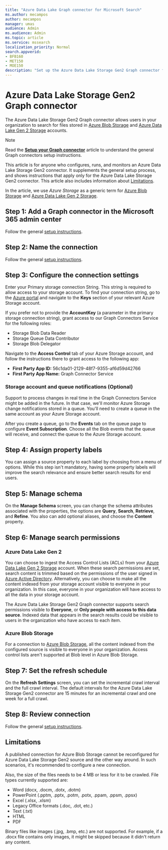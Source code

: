 ```yaml
---
title: "Azure Data Lake Graph connector for Microsoft Search"
ms.author: mecampos
author: mecampos
manager: umas
audience: Admin
ms.audience: Admin
ms.topic: article
ms.service: mssearch
localization_priority: Normal
search.appverid:
- BFB160
- MET150
- MOE150
description: "Set up the Azure Data Lake Storage Gen2 Graph connector for Microsoft Search"
---
```

<!---Previous ms.author: monaray --->

# Azure Data Lake Storage Gen2 Graph connector

The Azure Data Lake Storage Gen2 Graph connector allows users in your organization to search for files stored in [Azure Blob Storage](/azure/storage/blobs/storage-blobs-introduction) and [Azure Data Lake Gen 2 Storage](/azure/storage/blobs/data-lake-storage-introduction) accounts.

> [!NOTE]
> Read the [**Setup your Graph connector**](configure-connector.md) article to understand the general Graph connectors setup instructions.

This article is for anyone who configures, runs, and monitors an Azure Data Lake Storage Gen2 connector. It supplements the general setup process, and shows instructions that apply only for the Azure Data Lake Storage Gen2 connector. This article also includes information about [Limitations](#limitations).

In the article, we use *Azure Storage* as a generic term for [Azure Blob Storage](/azure/storage/blobs/storage-blobs-introduction) and [Azure Data Lake Gen 2 Storage](/azure/storage/blobs/data-lake-storage-introduction).

## Step 1: Add a Graph connector in the Microsoft 365 admin center

Follow the general [setup instructions](./configure-connector.md).
<!---If the above phrase does not apply, delete it and insert specific details for your data source that are different from general setup instructions.-->

## Step 2: Name the connection

Follow the general [setup instructions](./configure-connector.md).
<!---If the above phrase does not apply, delete it and insert specific details for your data source that are different from general setup instructions.-->

## Step 3: Configure the connection settings

Enter your Primary storage connection String. This string is required to allow access to your storage account. To find your connection string, go to the [Azure portal](https://ms.portal.azure.com/#home) and navigate to the **Keys** section of your relevant Azure Storage account.

If you prefer not to provide the **AccountKey** (a parameter in the primary storage connection string), grant access to our Graph Connectors Service for the following roles:

* Storage Blob Data Reader
* Storage Queue Data Contributor
* Storage Blob Delegator

Navigate to the **Access Control** tab of your Azure Storage account, and follow the instructions there to grant access to the following app:

* **First Party App ID:** 56c1da01-2129-48f7-9355-af6d59d42766
* **First Party App Name:** Graph Connector Service

### Storage account and queue notifications (Optional)

Support to process changes in real time in the Graph Connectors Service might be added in the future. In that case, we'll monitor Azure Storage change notifications stored in a queue. You'll need to create a queue in the same account as your Azure Storage account.

After you create a queue, go to the **Events** tab on the queue page to configure **Event Subscription**. Choose all the Blob events that the queue will receive, and connect the queue to the Azure Storage account.

## Step 4: Assign property labels

You can assign a source property to each label by choosing from a menu of options. While this step isn't mandatory, having some property labels will improve the search relevance and ensure better search results for end users.

## Step 5: Manage schema

On the **Manage Schema** screen, you can change the schema attributes associated with the properties, the options are **Query**, **Search**, **Retrieve**, and **Refine**. You also can add optional aliases, and choose the **Content** property.

## Step 6: Manage search permissions

### Azure Data Lake Gen 2

You can choose to ingest the Access Control Lists (ACLs) from your [Azure Data Lake Gen 2 Storage](/azure/storage/blobs/data-lake-storage-introduction) account. When these search permissions are set, search content is trimmed based on the permissions of the user signed in [Azure Active Directory](/azure/active-directory/). Alternatively, you can choose to make all the content indexed from your storage account visible to everyone in your organization. In this case, everyone in your organization will have access to all the data in your storage account.

The Azure Data Lake Storage Gen2 Graph connector supports search permissions visible to **Everyone**, or **Only people with access to this data source**. Indexed data that appears in the search results could be visible to users in the organization who have access to each item.

### Azure Blob Storage

For a connection to [Azure Blob Storage](/azure/storage/blobs/storage-blobs-introduction), all the content indexed from the configured source is visible to everyone in your organization. Access control lists aren't supported at Blob level in Azure Blob Storage.

## Step 7: Set the refresh schedule

On the **Refresh Settings** screen, you can set the incremental crawl interval and the full crawl interval. The default intervals for the Azure Data Lake Storage Gen2 connector are 15 minutes for an incremental crawl and one week for a full crawl.

## Step 8: Review connection

Follow the general [setup instructions](./configure-connector.md).
<!---If the above phrase does not apply, delete it and insert specific details for your data source that are different from general setup instructions.-->

<!---## Troubleshooting-->
<!---Insert troubleshooting recommendations for this data source-->

## Limitations

A published connection for Azure Blob Storage cannot be reconfigured for Azure Data Lake Storage Gen2 source and the other way around. In such scenarios, it's recommended to configure a new connection.

Also, the size of the files needs to be 4 MB or less for it to be crawled. File types currently supported are:

* Word (docx, .docm, .dotx, .dotm)
* PowerPoint (.pptm, .pptx, .potm, .potx, .ppam, .ppsm, .ppsx)
* Excel (.xlsx, .xlsm)
* Legacy Office formats (.doc, .dot, etc.)
* Text (.txt)
* HTML
* PDF

Binary files like images (.jpg, .bmp, etc.) are not supported. For example, if a .docx file contains only images, it might be skipped because it didn't return any content.